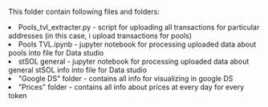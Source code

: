This folder contain following files and folders:  
<li>Pools_tvl_extracter.py - script for uploading all transactions for particular addresses (in this case, i upload transactions for pools)  
<li>Pools TVL.ipynb - jupyter notebook for processing uploaded data about pools into file for Data studio  
<li>stSOL general - jupyter notebook for processing uploaded data about general stSOL info into file for Data studio  
<li>"Google DS" folder - contains all info for visualizing in google DS  
<li>"Prices" folder  - contains all info about prices at every day for every token  
